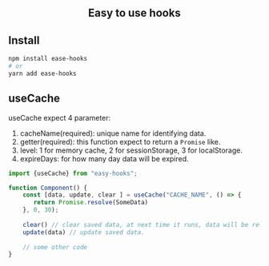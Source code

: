 <h2 align="center">Easy to use hooks</h2>

## Install
```bash
npm install ease-hooks
# or 
yarn add ease-hooks
```

## useCache
useCache expect 4 parameter:
1. cacheName(required): unique name for identifying data.
2. getter(required): this function expect to return a `Promise` like.
3. level: 1 for memory cache, 2 for sessionStorage, 3 for localStorage.
4. expireDays: for how many day data will be expired.

```javascript
import {useCache} from "easy-hooks";

function Component() {
    const [data, update, clear ] = useCache("CACHE_NAME", () => {
       return Promise.resolve(SomeData) 
    }, 0, 30);
    
    clear() // clear saved data, at next time it runs, data will be reloaded.
    update(data) // update saved data. 
    
    // some other code
}
```